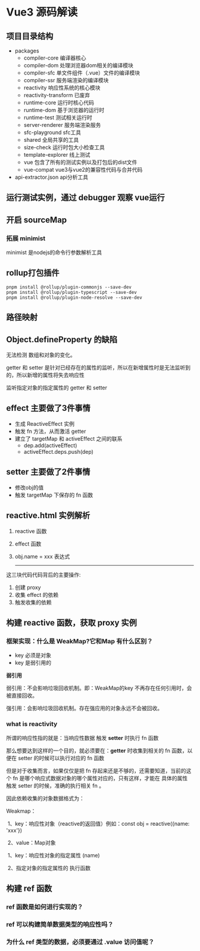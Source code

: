 # Vue3 源码解读

## 项目目录结构

- packages
  - compiler-core 编译器核心
  - compiler-dom 处理浏览器dom相关的编译模块
  - compiler-sfc 单文件组件（.vue）文件的编译模块
  - compiler-ssr  服务端渲染的编译模块
  - reactivity 响应性系统的核心模块
  - reactivity-transform 已废弃
  - runtime-core 运行时核心代码
  - runtime-dom 基于浏览器的运行时
  - runtime-test 测试相关运行时
  - server-renderer 服务端渲染服务
  - sfc-playground sfc工具
  - shared 全局共享的工具
  - size-check 运行时包大小检查工具
  - template-explorer 线上测试
  - vue 包含了所有的测试实例以及打包后的dist文件
  - vue-compat vue3与vue2的兼容性代码与合并代码
- api-extractor.json api分析工具



## 运行测试实例，通过 debugger 观察 vue运行

## 开启 sourceMap

### 拓展 minimist

minimist 是nodejs的命令行参数解析工具







## rollup打包插件

```
pnpm install @rollup/plugin-commonjs --save-dev
pnpm install @rollup/plugin-typescript --save-dev
pnpm install @rollup/plugin-node-resolve --save-dev
```





## 路径映射





## Object.defineProperty 的缺陷

无法检测 数组和对象的变化。

getter 和 setter 是针对已经存在的属性的监听，所以在新增属性时是无法监听到的，所以新增的属性将失去响应性

监听指定对象的指定属性的 getter 和 setter







## effect 主要做了3件事情

- 生成 ReactiveEffect 实例
- 触发 fn 方法，从而激活 getter
- 建立了 targetMap 和 activeEffect 之间的联系
  - dep.add(activeEffect)
  - activeEffect.deps.push(dep)



## setter 主要做了2件事情

- 修改obj的值
- 触发 targetMap 下保存的 fn 函数



## reactive.html 实例解析

1. reactive 函数

2. effect 函数

3. obj.name = xxx 表达式

   ------

这三块代码代码背后的主要操作:

1. 创建 proxy
2. 收集 effect 的依赖
3. 触发收集的依赖





## 构建 reactive 函数，获取 proxy 实例





### 框架实现：什么是 WeakMap?它和Map 有什么区别？

- key 必须是对象
- key 是弱引用的

**弱引用**

弱引用：不会影响垃圾回收机制。即：WeakMap的key 不再存在任何引用时，会被直接回收。

强引用：会影响垃圾回收机制。存在强应用的对象永远不会被回收。



### what is reactivity

所谓的响应性指的就是：当响应性数据 触发  **setter** 时执行 fn 函数

那么想要达到这样的一个目的，就必须要在：**getter** 时收集到相关的 fn 函数，以便在 setter 的时候可以执行对应的 fn 函数

但是对于收集而言，如果仅仅是把 fn 存起来还是不够的，还需要知道，当前的这个 fn 是哪个响应式数据对象的哪个属性对应的，只有这样，才能在 具体的属性 触发 setter 的时候，准确的执行相关 fn 。

因此依赖收集的对象数据格式为：

Weakmap：

​	1、key：响应性对象（reactive的返回值）例如：const obj = reactive({name: 'xxx'})

​	2、value：Map对象

​		1、key：响应性对象的指定属性 (name)

​		2、指定对象的指定属性的 执行函数







## 构建 ref 函数

### ref 函数是如何进行实现的？



### ref 可以构建简单数据类型的响应性吗？



### 为什么 ref 类型的数据，必须要通过 .value 访问值呢？

